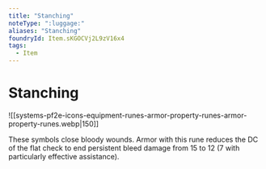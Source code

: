 ```yaml
---
title: "Stanching"
noteType: ":luggage:"
aliases: "Stanching"
foundryId: Item.sKGOCVj2L9zV16x4
tags:
  - Item
---
```


# Stanching
![[systems-pf2e-icons-equipment-runes-armor-property-runes-armor-property-runes.webp|150]]

These symbols close bloody wounds. Armor with this rune reduces the DC of the flat check to end persistent bleed damage from 15 to 12 (7 with particularly effective assistance).

